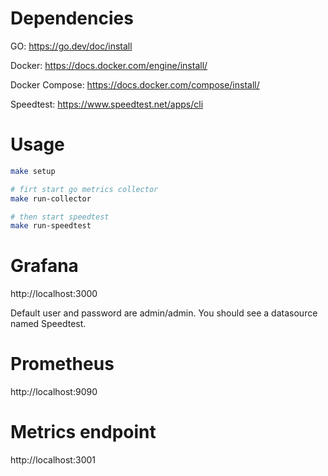 # Dependencies
GO: https://go.dev/doc/install

Docker: https://docs.docker.com/engine/install/

Docker Compose: https://docs.docker.com/compose/install/

Speedtest: https://www.speedtest.net/apps/cli

# Usage

```bash
make setup

# firt start go metrics collector
make run-collector

# then start speedtest
make run-speedtest
```

# Grafana
http://localhost:3000

Default user and password are admin/admin.
You should see a datasource named Speedtest.

# Prometheus
http://localhost:9090

# Metrics endpoint
http://localhost:3001
